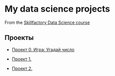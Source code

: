 # My data science projects
From the [Skillfactory Data Science course](https://skillfactory.ru/data-scientist)

## Проекты

* [Проект 0. Игра: Угадай число](https://github.com/SvetlanaLis/sf_data_scince/blob/main/README.md)

* [Проект 1.   ](   )
* [Проект 2.   ](   )

